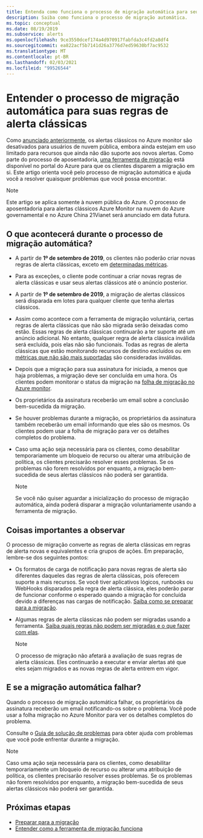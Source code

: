 ```yaml
---
title: Entenda como funciona o processo de migração automática para seus alertas Azure Monitor clássicos
description: Saiba como funciona o processo de migração automática.
ms.topic: conceptual
ms.date: 08/19/2019
ms.subservice: alerts
ms.openlocfilehash: 9ce3550dcef174a4d970917fabfda3c4fd2a8df4
ms.sourcegitcommit: ea822acf5b7141d26a3776d7ed59630bf7ac9532
ms.translationtype: MT
ms.contentlocale: pt-BR
ms.lasthandoff: 02/03/2021
ms.locfileid: "99526544"
---
```

# <a name="understand-the-automatic-migration-process-for-your-classic-alert-rules"></a>Entender o processo de migração automática para suas regras de alerta clássicas

Como [anunciado anteriormente](monitoring-classic-retirement.md), os alertas clássicos no Azure monitor são desativados para usuários de nuvem pública, embora ainda estejam em uso limitado para recursos que ainda não dão suporte aos novos alertas. Como parte do processo de aposentadoria, [uma ferramenta de migração](alerts-using-migration-tool.md) está disponível no portal do Azure para que os clientes disparem a migração em si.
Este artigo orienta você pelo processo de migração automática e ajuda você a resolver quaisquer problemas que você possa encontrar.

  > [!NOTE]
  > Este artigo se aplica somente à nuvem pública do Azure. O processo de aposentadoria para alertas clássicos Azure Monitor na nuvem do Azure governamental e no Azure China 21Vianet será anunciado em data futura.

## <a name="what-will-happen-during-the-automatic-migration-process"></a>O que acontecerá durante o processo de migração automática?

- A partir de **1º de setembro de 2019**, os clientes não poderão criar novas regras de alerta clássicas, exceto em [determinadas métricas](alerts-understand-migration.md#manually-migrating-classic-alerts-to-newer-alerts).
- Para as exceções, o cliente pode continuar a criar novas regras de alerta clássicas e usar seus alertas clássicos até o anúncio posterior.
- A partir de **1º de setembro de 2019**, a migração de alertas clássicos será disparada em lotes para qualquer cliente que tenha alertas clássicos.
- Assim como acontece com a ferramenta de migração voluntária, certas regras de alerta clássicas que não são migrada serão deixadas como estão. Essas regras de alerta clássicas continuarão a ter suporte até um anúncio adicional. No entanto, qualquer regra de alerta clássica inválida será excluída, pois elas não são funcionais.
Todas as regras de alerta clássicas que estão monitorando recursos de destino excluídos ou em [métricas que não são mais suportadas](alerts-understand-migration.md#classic-alert-rules-on-deprecated-metrics) são consideradas inválidas.
- Depois que a migração para sua assinatura for iniciada, a menos que haja problemas, a migração deve ser concluída em uma hora. Os clientes podem monitorar o status da migração na [folha de migração no Azure monitor](https://portal.azure.com/#blade/Microsoft_Azure_Monitoring/MigrationBladeViewModel).
- Os proprietários da assinatura receberão um email sobre a conclusão bem-sucedida da migração.
- Se houver problemas durante a migração, os proprietários da assinatura também receberão um email informando que eles são os mesmos. Os clientes podem usar a folha de migração para ver os detalhes completos do problema.
- Caso uma ação seja necessária para os clientes, como desabilitar temporariamente um bloqueio de recurso ou alterar uma atribuição de política, os clientes precisarão resolver esses problemas. Se os problemas não forem resolvidos por enquanto, a migração bem-sucedida de seus alertas clássicos não poderá ser garantida.

    > [!NOTE]
    > Se você não quiser aguardar a inicialização do processo de migração automática, ainda poderá disparar a migração voluntariamente usando a ferramenta de migração.

## <a name="important-things-to-note"></a>Coisas importantes a observar

O processo de migração converte as regras de alerta clássicas em regras de alerta novas e equivalentes e cria grupos de ações. Em preparação, lembre-se dos seguintes pontos:

- Os formatos de carga de notificação para novas regras de alerta são diferentes daqueles das regras de alerta clássicas, pois oferecem suporte a mais recursos. Se você tiver aplicativos lógicos, runbooks ou WebHooks disparados pela regra de alerta clássica, eles poderão parar de funcionar conforme o esperado quando a migração for concluída devido a diferenças nas cargas de notificação. [Saiba como se preparar para a migração](alerts-prepare-migration.md).

- Algumas regras de alerta clássicas não podem ser migradas usando a ferramenta. [Saiba quais regras não podem ser migradas e o que fazer com elas](alerts-understand-migration.md#manually-migrating-classic-alerts-to-newer-alerts).

    > [!NOTE]
    > O processo de migração não afetará a avaliação de suas regras de alerta clássicas. Eles continuarão a executar e enviar alertas até que eles sejam migrados e as novas regras de alerta entrem em vigor.

## <a name="what-if-the-automatic-migration-fails"></a>E se a migração automática falhar?

Quando o processo de migração automática falhar, os proprietários da assinatura receberão um email notificando-os sobre o problema. Você pode usar a folha migração no Azure Monitor para ver os detalhes completos do problema.

Consulte o [Guia de solução de problemas](alerts-understand-migration.md#common-problems-and-remedies) para obter ajuda com problemas que você pode enfrentar durante a migração.

  > [!NOTE]
  > Caso uma ação seja necessária para os clientes, como desabilitar temporariamente um bloqueio de recurso ou alterar uma atribuição de política, os clientes precisarão resolver esses problemas. Se os problemas não forem resolvidos por enquanto, a migração bem-sucedida de seus alertas clássicos não poderá ser garantida.

## <a name="next-steps"></a>Próximas etapas

- [Preparar para a migração](alerts-prepare-migration.md)
- [Entender como a ferramenta de migração funciona](alerts-understand-migration.md)
